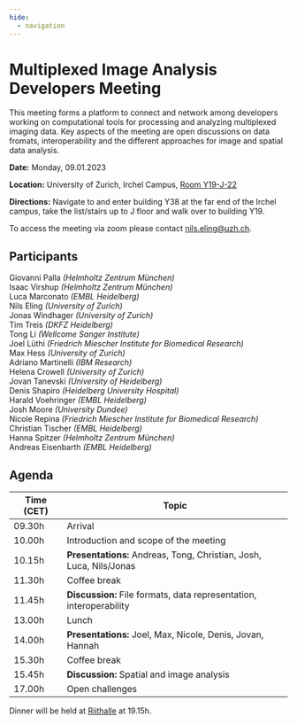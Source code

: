 ```yaml
---
hide:
  - navigation
---
```


# Multiplexed Image Analysis Developers Meeting

This meeting forms a platform to connect and network among developers working on computational tools for processing and analyzing multiplexed imaging data.
Key aspects of the meeting are open discussions on data fromats, interoperability and the different approaches for image and spatial data analysis.

**Date:** Monday, 09.01.2023  
  
**Location:** University of Zurich, Irchel Campus, [Room Y19-J-22](https://www.plaene.uzh.ch/Y19?z=6&lon=951928.12694089&lat=6007121.6937867&f=showAll&w=618&h=460&m=marker_building_Y19)  
  
**Directions:** Navigate to and enter building Y38 at the far end of the Irchel campus, take the list/stairs up to J floor and walk over to building Y19.  

To access the meeting via zoom please contact [nils.eling@uzh.ch](mailto:nils.eling@uzh.ch).

## Participants

Giovanni Palla *(Helmholtz Zentrum München)*  
Isaac Virshup *(Helmholtz Zentrum München)*  
Luca Marconato *(EMBL Heidelberg)*  
Nils Eling *(University of Zurich)*  
Jonas Windhager *(University of Zurich)*  
Tim Treis *(DKFZ Heidelberg)*  
Tong Li *(Wellcome Sanger Institute)*  
Joel Lüthi *(Friedrich Miescher Institute for Biomedical Research)*  
Max Hess *(University of Zurich)*  
Adriano Martinelli *(IBM Research)*  
Helena Crowell *(University of Zurich)*  
Jovan Tanevski *(University of Heidelberg)*  
Denis Shapiro *(Heidelberg University Hospital)*  
Harald Voehringer *(EMBL Heidelberg)*  
Josh Moore *(University Dundee)*  
Nicole Repina *(Friedrich Miescher Institute for Biomedical Research)*  
Christian Tischer *(EMBL Heidelberg)*  
Hanna Spitzer *(Helmholtz Zentrum München)*  
Andreas Eisenbarth *(EMBL Heidelberg)*  

## Agenda

| Time (CET)  | Topic                                                               |
| ----------- | ------------------------------------------------------------------- |
| 09.30h      | Arrival                                                             |
| 10.00h      | Introduction and scope of the meeting                               |
| 10.15h      | **Presentations:** Andreas, Tong, Christian, Josh, Luca, Nils/Jonas |
| 11.30h      | Coffee break                                                        |
| 11.45h      | **Discussion:** File formats, data representation, interoperability |
| 13.00h      | Lunch                                                               |
| 14.00h      | **Presentations:** Joel, Max, Nicole, Denis, Jovan, Hannah          |
| 15.30h      | Coffee break                                                        |
| 15.45h      | **Discussion:** Spatial and image analysis                          |
| 17.00h      | Open challenges                                                     |

Dinner will be held at [Riithalle](https://goo.gl/maps/RwhmcgUp6hfpUEE76) at 19.15h.